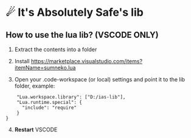 # ☄ It's Absolutely Safe's lib

## How to use the lua lib? (VSCODE ONLY)

1. Extract the contents into a folder
2. Install https://marketplace.visualstudio.com/items?itemName=sumneko.lua

3. Open your .code-workspace (or local) settings and point it to the lib folder, example:

```"settings": {
    "Lua.workspace.library": ["D:/ias-lib"],
    "Lua.runtime.special": {
      "include": "require"
    }
}
```

4. **Restart** VSCODE
